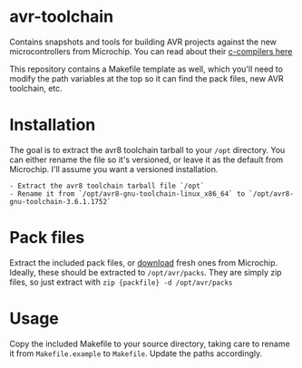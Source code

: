avr-toolchain
=============

Contains snapshots and tools for building AVR projects against the new microcontrollers from Microchip.  You can read about their [c-compilers here](http://www.microchip.com/mplab/avr-support/avr-and-arm-toolchains-(c-compilers))

This repository contains a Makefile template as well, which you'll need to modify the path variables at the top so it can find the pack files, new AVR toolchain, etc.

# Installation
The goal is to extract the avr8 toolchain tarball to your `/opt` directory.  You can either rename the file so it's versioned, or leave it as the default from Microchip.  I'll assume you want a versioned installation.

	- Extract the avr8 toolchain tarball file `/opt`
	- Rename it from `/opt/avr8-gnu-toolchain-linux_x86_64` to `/opt/avr8-gnu-toolchain-3.6.1.1752`

# Pack files
Extract the included pack files, or [download](http://packs.download.atmel.com/) fresh ones from Microchip.  Ideally, these should be extracted to `/opt/avr/packs`.  They are simply zip files, so just extract with `zip {packfile} -d /opt/avr/packs`

# Usage
Copy the included Makefile to your source directory, taking care to rename it from `Makefile.example` to `Makefile`.  Update the paths accordingly.
